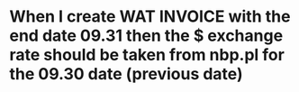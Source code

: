 # When I create WAT INVOICE with the end date 09.31 then the $ exchange rate should be taken from nbp.pl for the 09.30 date (previous date)
